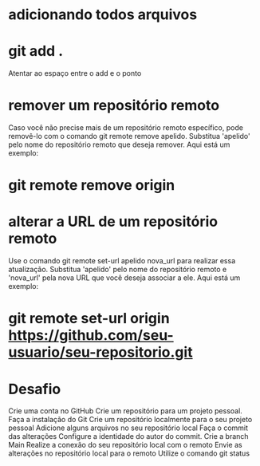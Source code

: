 # adicionando todos arquivos 
# git add .
Atentar ao espaço entre o add e o ponto

# remover um repositório remoto
Caso você não precise mais de um repositório remoto específico, pode removê-lo com o comando git remote remove apelido. Substitua 'apelido' pelo nome do repositório remoto que deseja remover. Aqui está um exemplo:

# git remote remove origin

# alterar a URL de um repositório remoto
Use o comando git remote set-url apelido nova_url para realizar essa atualização. Substitua 'apelido' pelo nome do repositório remoto e 'nova_url' pela nova URL que você deseja associar a ele. Aqui está um exemplo:

# git remote set-url origin https://github.com/seu-usuario/seu-repositorio.git

# Desafio

Crie uma conta no GitHub
Crie um repositório para um projeto pessoal.
Faça a instalação do Git
Crie um repositório localmente para o seu projeto pessoal
Adicione alguns arquivos no seu repositório local
Faça o commit das alterações
Configure a identidade do autor do commit.
Crie a branch Main
Realize a conexão do seu repositório local com o remoto
Envie as alterações no repositório local para o remoto
Utilize o comando git status
